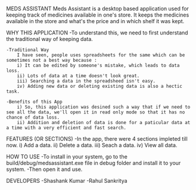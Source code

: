 MEDS ASSISTANT
    Meds Assistant is a desktop based application used for keeping track of medicines available in one's store. It keeps the medicines available in the store and what's the price and in which shelf it was kept.

WHY THIS APPLICATION
    -To understand this, we need to first understand the traditional way of keeping data.

    -Traditional Way
        I have seen, people uses spreadsheets for the same which can be sometimes not a best way because :
        i) It can be edited by someone's mistake, which leads to data loss.
        ii) Lots of data at a time doesn't look great.
        iii) Searching a data in the spreadsheed isn't easy.
        iv) Adding new data or deleting existing data is also a hectic task.

    -Benefits of this App
        i) So, this application was desined such a way that if we need to see all the data, we'll open it in read only mode so that it has no chance of data loss.
        ii) Addition and deletion of data is done for a paticular data at a time with a very efficient and fast search.

FEATURES (OR SECTIONS)
    -In the app, there were 4 sections impleted till now.
        i) Add a data.
        ii) Delete a data.
        iii) Seach a data.
        iv) View all data.

HOW TO USE
    -To install in your system, go to the build/debug/medsassistant.exe file in debug folder and install it to your system.
    -Then open it and use.

DEVELOPERS
    -Shashank Kumar
    -Rahul Sankritya
